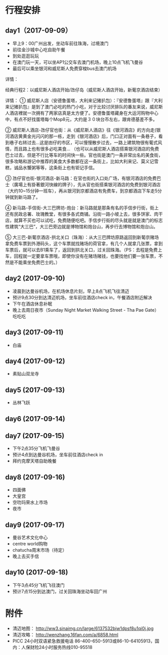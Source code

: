 # 行程安排

## day1（2017-09-09）

* 早上9：00广州出发，坐动车前往珠海，过境澳门
* 前往金沙城中心吃自助午餐
* 到处逛逛玩玩
* 在澳门玩一天，可以坐AP1公交车去澳门机场，晚上10点飞机飞曼谷
* 最后可以乘坐银河和威尼斯人免费穿梭bus去澳门机场

详情：

经典行程2：以威尼斯人酒店开始/氹仔岛（威尼斯人酒店开始，新葡京酒店结束）

详情：
① 威尼斯人店（安德鲁蛋塔，大利来记猪扒包）：『安德鲁蛋塔』跟『大利来记猪扒包』是到了澳门必吃的热门小吃，对于比较讨厌排队的番友来说，威尼斯人酒店裡就一次拥有了两家店真是太方便了。安德鲁蛋塔藏身在大运河购物中心中，有点不好找蛋塔每个Mop8元，大约是３０块台币左右，跟肯德基差不多。

② 威尼斯人酒店-氹仔官也街：从《威尼斯人酒店》往《银河酒店》的方向走(银河酒店黄黄金光闪闪的那一栋，走到《银河酒店》后，门口正对面有一条巷子，看到巷子右转过去…这是凼仔的市区，可以慢慢散步过去，一路上建筑物很有葡式风情，而且路上也有很多必吃美食… （也可以从威尼斯人酒店搭乘银河酒店的免费巴士过去，但是不行比等车的时间快一些。官也街是澳门一条非常出名的美食街，很多攻略和游记中推荐的美食大多数都在这一条街上，比如大利来记、莫义记雪糕，诚品水蟹粥等等，这条街上也有钜记手信。

③ 氹仔官也街-银河酒店-新马路：在官也街的入口处广场，有银河酒店的免费巴士（廣場上有掛著銀河快線的牌子），先从官也街搭乘银河酒店的免费到银河酒店（大约10~15分钟一班车），再从银河到京都酒店有免费车，到京都酒店下车走5分钟就到新马路了。

④ 新马路-手信街-大三巴牌坊-炮台：新马路就是那条有名的手信步行街，街上还有民政总署、玫瑰教堂，有很多各式商铺。沿街一路小坡上去，很多饼家、肉干店，就算不买也可以试吃，免费随便吃吧。手信步行街的尽头就是就是澳门的标志性建筑“大三巴”，大三巴旁边就是博物馆和炮台山，再步行去博物馆和炮台山。

⑤ 大三巴-新葡京酒店-拱北关口（珠海）：从大三巴牌坊原路返回到新葡京赌场拿免费车票到外港码头，这个车票就找赌场的荷官拿，有几个人就拿几张票，拿到车票后，就可以去B1乘车了，返回到拱北关口，过关回珠海。（PS：去程是免费上车，回程就一定要拿车票哦，即使你没有在赌场赌钱，也要找他们要一张车票，不然是不能乘坐免费巴士的。）

## day2 (2017-09-10)

* 凌晨到达曼谷机场，在机场休息片刻，早上8点飞机飞往清迈
* 预计9点30分到达清迈机场，坐车前往酒店check in，午餐酒店附近解决
* 下午在酒店休息补眠
* 晚上去周日夜市（Sunday Night Market Walking Street - Tha Pae Gate）吃吃吃


## day3 (2017-09-11)

* 白庙

## day4 (2017-09-12)

* 素贴山双龙寺

## day5 (2017-09-13)

* 丛林飞跃

## day6 (2017-09-14)



## day7 (2017-09-15)

* 下午2点35分飞机飞曼谷
* 预计4点到达曼谷机场，坐车前往酒店check in
* 拜约克摩天塔自助晚餐

## day8 (2017-09-16)

* 四面佛
* 大皇宫
* 空叻玛荣水上市场
* 夜市

## day9 (2017-09-17)

* 曼谷艺术文化中心
* centre world购物
* chatucha周末市场（待定）
* 晚上去买手信

## day10 (2017-09-18)

* 下午3点45分飞机飞往澳门
* 预计7点15分到达澳门，过关回珠海坐动车回广州


# 附件

- 清迈地图： http://ww3.sinaimg.cn/large/6137532bjw1dpsf8u1qi0j.jpg
- 清迈攻略： http://wenzhang.16fan.com/a/6858.html
- PICC 24小时双语紧急救援电话 86-400-650-5913或86-10-64105913，国内：人保财险24小时服务热线010-95518

